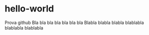 # hello-world
Prova github
Bla bla bla bla bla bla bla 
Blabla blabla blabla
blablabla blablabla blablabla

